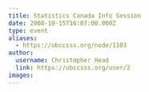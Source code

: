 ```yaml
---
title: Statistics Canada Info Session 
date: 2008-10-15T16:07:00.000Z
type: event
aliases:
  - https://ubccsss.org/node/1103
author:
  username: Christopher Head
  link: https://ubccsss.org/user/2
images:
---
```


